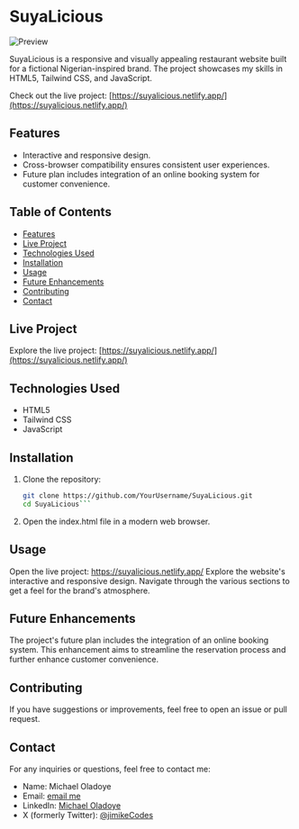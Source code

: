 # SuyaLicious

![Preview](./path/to/preview/image.png)

SuyaLicious is a responsive and visually appealing restaurant website built for a fictional Nigerian-inspired brand. The project showcases my skills in HTML5, Tailwind CSS, and JavaScript.

Check out the live project: [https://suyalicious.netlify.app/](https://suyalicious.netlify.app/)

## Features

- Interactive and responsive design.
- Cross-browser compatibility ensures consistent user experiences.
- Future plan includes integration of an online booking system for customer convenience.

## Table of Contents

- [Features](#features)
- [Live Project](#live-project)
- [Technologies Used](#technologies-used)
- [Installation](#installation)
- [Usage](#usage)
- [Future Enhancements](#future-enhancements)
- [Contributing](#contributing)
- [Contact](#contact)

## Live Project

Explore the live project: [https://suyalicious.netlify.app/](https://suyalicious.netlify.app/)

## Technologies Used

- HTML5
- Tailwind CSS
- JavaScript

## Installation

1. Clone the repository:

   ```bash
   git clone https://github.com/YourUsername/SuyaLicious.git
   cd SuyaLicious```
   
2. Open the index.html file in a modern web browser.

## Usage

Open the live project: https://suyalicious.netlify.app/
Explore the website's interactive and responsive design.
Navigate through the various sections to get a feel for the brand's atmosphere.

## Future Enhancements

The project's future plan includes the integration of an online booking system. This enhancement aims to streamline the reservation process and further enhance customer convenience.

## Contributing

If you have suggestions or improvements, feel free to open an issue or pull request.

## Contact

For any inquiries or questions, feel free to contact me:

- Name: Michael Oladoye
- Email: [email me](mailto:oladoyemike@gmail.com)
- LinkedIn: [Michael Oladoye](https://www.linkedin.com/in/jimike/)
- X (formerly Twitter): [@jimikeCodes](https://twitter.com/jimikeCodes)
